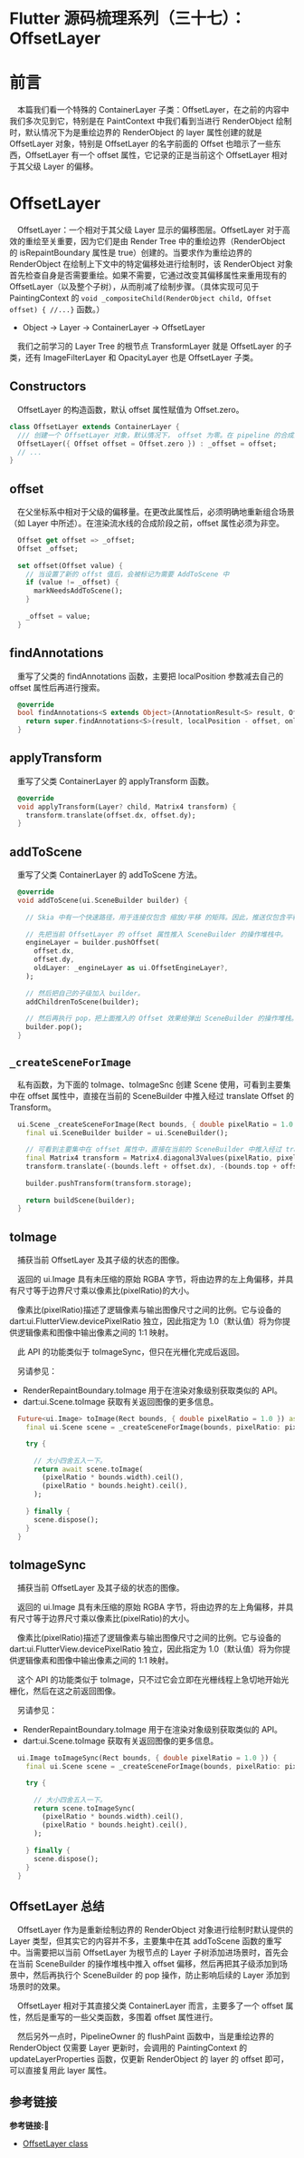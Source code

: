 # Flutter 源码梳理系列（三十七）：OffsetLayer

# 前言

&emsp;本篇我们看一个特殊的 ContainerLayer 子类：OffsetLayer，在之前的内容中我们多次见到它，特别是在 PaintContext 中我们看到当进行 RenderObject 绘制时，默认情况下为是重绘边界的 RenderObject 的 layer 属性创建的就是 OffsetLayer 对象，特别是 OffsetLayer 的名字前面的 Offset 也暗示了一些东西，OffsetLayer 有一个 offset 属性，它记录的正是当前这个 OffsetLayer 相对于其父级 Layer 的偏移。

# OffsetLayer

&emsp;OffsetLayer：一个相对于其父级 Layer 显示的偏移图层。OffsetLayer 对于高效的重绘至关重要，因为它们是由 Render Tree 中的重绘边界（RenderObject 的 isRepaintBoundary 属性是 true）创建的。当要求作为重绘边界的 RenderObject 在绘制上下文中的特定偏移处进行绘制时，该 RenderObject 对象首先检查自身是否需要重绘。如果不需要，它通过改变其偏移属性来重用现有的 OffsetLayer（以及整个子树），从而削减了绘制步骤。（具体实现可见于 PaintingContext 的 `void _compositeChild(RenderObject child, Offset offset) { //...}` 函数。）

+ Object -> Layer -> ContainerLayer -> OffsetLayer

&emsp;我们之前学习的 Layer Tree 的根节点 TransformLayer 就是 OffsetLayer 的子类，还有 ImageFilterLayer 和 OpacityLayer 也是 OffsetLayer 子类。

## Constructors

&emsp;OffsetLayer 的构造函数，默认 offset 属性赋值为 Offset.zero。

```dart
class OffsetLayer extends ContainerLayer {
  /// 创建一个 OffsetLayer 对象，默认情况下， offset 为零。在 pipeline 的合成阶段之前，它必须是非空的。
  OffsetLayer({ Offset offset = Offset.zero }) : _offset = offset;
  // ...
}
```

## offset

&emsp;在父坐标系中相对于父级的偏移量。在更改此属性后，必须明确地重新组合场景（如 Layer 中所述）。在渲染流水线的合成阶段之前，offset 属性必须为非空。

```dart
  Offset get offset => _offset;
  Offset _offset;
  
  set offset(Offset value) {
    // 当设置了新的 offst 值后，会被标记为需要 AddToScene 中
    if (value != _offset) {
      markNeedsAddToScene();
    }
    
    _offset = value;
  }
```

## findAnnotations

&emsp;重写了父类的 findAnnotations 函数，主要把 localPosition 参数减去自己的 offset 属性后再进行搜索。

```dart
  @override
  bool findAnnotations<S extends Object>(AnnotationResult<S> result, Offset localPosition, { required bool onlyFirst }) {
    return super.findAnnotations<S>(result, localPosition - offset, onlyFirst: onlyFirst);
  }
```

## applyTransform

&emsp;重写了父类 ContainerLayer 的 applyTransform 函数。

```dart
  @override
  void applyTransform(Layer? child, Matrix4 transform) {
    transform.translate(offset.dx, offset.dy);
  }
```

## addToScene

&emsp;重写了父类 ContainerLayer 的 addToScene 方法。

```dart
  @override
  void addToScene(ui.SceneBuilder builder) {
  
    // Skia 中有一个快速路径，用于连接仅包含 缩放/平移 的矩阵。因此，推送仅包含平移的变换层应该很快。对于保留渲染，我们不想将偏移量推送到每个叶子节点。否则，在非常高级别更改偏移图层时，可能会导致太多叶子受到影响。
  
    // 先把当前 OffsetLayer 的 offset 属性推入 SceneBuilder 的操作堆栈中。
    engineLayer = builder.pushOffset(
      offset.dx,
      offset.dy,
      oldLayer: _engineLayer as ui.OffsetEngineLayer?,
    );
    
    // 然后把自己的子级加入 builder。
    addChildrenToScene(builder);
    
    // 然后再执行 pop，把上面推入的 Offset 效果给弹出 SceneBuilder 的操作堆栈。
    builder.pop();
  }
```

## `_createSceneForImage`

&emsp;私有函数，为下面的 toImage、toImageSnc 创建 Scene 使用，可看到主要集中在 offset 属性中，直接在当前的 SceneBuilder 中推入经过 translate Offset 的 Transform。

```dart
  ui.Scene _createSceneForImage(Rect bounds, { double pixelRatio = 1.0 }) {
    final ui.SceneBuilder builder = ui.SceneBuilder();
    
    // 可看到主要集中在 offset 属性中，直接在当前的 SceneBuilder 中推入经过 translate Offset 的 Transform。
    final Matrix4 transform = Matrix4.diagonal3Values(pixelRatio, pixelRatio, 1);
    transform.translate(-(bounds.left + offset.dx), -(bounds.top + offset.dy));
    
    builder.pushTransform(transform.storage);
    
    return buildScene(builder);
  }
```

## toImage

&emsp;捕获当前 OffsetLayer 及其子级的状态的图像。

&emsp;返回的 ui.Image 具有未压缩的原始 RGBA 字节，将由边界的左上角偏移，并具有尺寸等于边界尺寸乘以像素比(pixelRatio)的大小。

&emsp;像素比(pixelRatio)描述了逻辑像素与输出图像尺寸之间的比例。它与设备的 dart:ui.FlutterView.devicePixelRatio 独立，因此指定为 1.0（默认值）将为你提供逻辑像素和图像中输出像素之间的 1:1 映射。

&emsp;此 API 的功能类似于 toImageSync，但只在光栅化完成后返回。

&emsp;另请参见：

+ RenderRepaintBoundary.toImage 用于在渲染对象级别获取类似的 API。
+ dart:ui.Scene.toImage 获取有关返回图像的更多信息。

```dart
  Future<ui.Image> toImage(Rect bounds, { double pixelRatio = 1.0 }) async {
    final ui.Scene scene = _createSceneForImage(bounds, pixelRatio: pixelRatio);

    try {
    
      // 大小四舍五入一下。
      return await scene.toImage(
        (pixelRatio * bounds.width).ceil(),
        (pixelRatio * bounds.height).ceil(),
      );
      
    } finally {
      scene.dispose();
    }
  }
```

## toImageSync

&emsp;捕获当前 OffsetLayer 及其子级的状态的图像。

&emsp;返回的 ui.Image 具有未压缩的原始 RGBA 字节，将由边界的左上角偏移，并具有尺寸等于边界尺寸乘以像素比(pixelRatio)的大小。

&emsp;像素比(pixelRatio)描述了逻辑像素与输出图像尺寸之间的比例。它与设备的 dart:ui.FlutterView.devicePixelRatio 独立，因此指定为 1.0（默认值）将为你提供逻辑像素和图像中输出像素之间的 1:1 映射。

&emsp;这个 API 的功能类似于 toImage，只不过它会立即在光栅线程上急切地开始光栅化，然后在这之前返回图像。

&emsp;另请参见：

+ RenderRepaintBoundary.toImage 用于在渲染对象级别获取类似的 API。
+ dart:ui.Scene.toImage 获取有关返回图像的更多信息。

```dart
  ui.Image toImageSync(Rect bounds, { double pixelRatio = 1.0 }) {
    final ui.Scene scene = _createSceneForImage(bounds, pixelRatio: pixelRatio);

    try {
    
      // 大小四舍五入一下。
      return scene.toImageSync(
        (pixelRatio * bounds.width).ceil(),
        (pixelRatio * bounds.height).ceil(),
      );
      
    } finally {
      scene.dispose();
    }
  }
```

## OffsetLayer 总结

&emsp;OffsetLayer 作为是重新绘制边界的 RenderObject 对象进行绘制时默认提供的 Layer 类型，但其实它的内容并不多，主要集中在其 addToScene 函数的重写中。当需要把以当前 OffsetLayer 为根节点的 Layer 子树添加进场景时，首先会在当前 SceneBuilder 的操作堆栈中推入 offset 偏移，然后再把其子级添加到场景中，然后再执行个 SceneBuilder 的 pop 操作，防止影响后续的 Layer 添加到场景时的效果。

&emsp;OffsetLayer 相对于其直接父类 ContainerLayer 而言，主要多了一个 offset 属性，然后是重写的一些父类函数，多围着 offset 属性进行。

&emsp;然后另外一点时，PipelineOwner 的 flushPaint 函数中，当是重绘边界的 RenderObject 仅需要 Layer 更新时，会调用的 PaintingContext 的 updateLayerProperties 函数，仅更新 RenderObject 的 layer 的 offset 即可，可以直接复用此 layer 属性。

## 参考链接
**参考链接:🔗**
+ [OffsetLayer class](https://api.flutter.dev/flutter/rendering/OffsetLayer-class.html)
